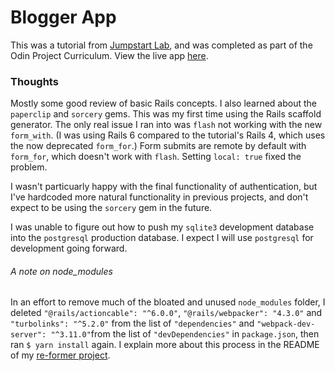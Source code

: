 # Blogger App

This was a tutorial from [Jumpstart Lab](http://tutorials.jumpstartlab.com/projects/blogger.html), and was completed as part of the Odin Project Curriculum. View the live app [here](https://vast-escarpment-91025.herokuapp.com/).

### Thoughts

Mostly some good review of basic Rails concepts. I also learned about the `paperclip` and `sorcery` gems. This was my first time using the Rails scaffold generator. The only real issue I ran into was `flash` not working with the new `form_with`. (I was using Rails 6 compared to the tutorial's Rails 4, which uses the now deprecated `form_for`.) Form submits are remote by default with `form_for`, which doesn't work with `flash`. Setting `local: true` fixed the problem.

I wasn't particuarly happy with the final functionality of authentication, but I've hardcoded more natural functionality in previous projects, and don't expect to be using the `sorcery` gem in the future.

I was unable to figure out how to push my `sqlite3` development database into the `postgresql` production database. I expect I will use `postgresql` for development going forward.

###### A note on node_modules

In an effort to remove much of the bloated and unused `node_modules` folder, I deleted  `"@rails/actioncable": "^6.0.0"`, `"@rails/webpacker": "4.3.0"` and `"turbolinks": "^5.2.0"` from the list of `"dependencies"` and `"webpack-dev-server": "^3.11.0"`from the list of `"devDependencies"` in `package.json`, then ran `$ yarn install` again. I explain more about this process in the README of my [re-former project](https://github.com/andrewjh271/re-former).

